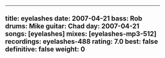 
---
title: eyelashes
date: 2007-04-21
bass:	Rob
drums:	Mike
guitar:	Chad
day: 2007-04-21
songs: [eyelashes]
mixes: [eyelashes-mp3-512]
recordings: eyelashes-488
rating: 7.0
best: false
definitive: false
weight: 0
---
